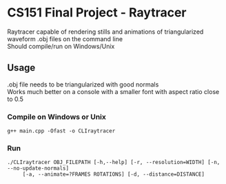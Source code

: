 # CS151 Final Project - Raytracer

Raytracer capable of rendering stills and animations of triangularized waveform .obj files on the command line  
Should compile/run on Windows/Unix

## Usage
.obj file needs to be triangularized with good normals  
Works much better on a console with a smaller font with aspect ratio close to 0.5

### Compile on Windows or Unix
```plaintext
g++ main.cpp -Ofast -o CLIraytracer
```

### Run
```plaintext
./CLIraytracer OBJ_FILEPATH [-h,--help] [-r, --resolution=WIDTH] [-n, --no-update-normals]
     [-a, --animate=?FRAMES ROTATIONS] [-d, --distance=DISTANCE] 
```